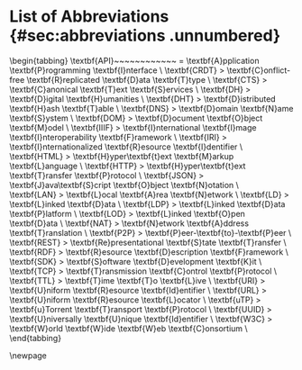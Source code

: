 # List of Abbreviations {#sec:abbreviations .unnumbered}

\begin{tabbing}
\textbf{API}~~~~~~~~~~~~ \= \textbf{A}pplication \textbf{P}rogramming \textbf{I}nterface \\
\textbf{CRDT}   \> \textbf{C}onflict-free \textbf{R}replicated \textbf{D}ata \textbf{T}type \\
\textbf{CTS}    \> \textbf{C}anonical \textbf{T}ext \textbf{S}ervices \\
\textbf{DH}     \> \textbf{D}igital \textbf{H}umanities \\
\textbf{DHT}    \> \textbf{D}istributed \textbf{H}ash \textbf{T}able \\
\textbf{DNS}    \> \textbf{D}omain \textbf{N}ame \textbf{S}ystem \\
\textbf{DOM}    \> \textbf{D}ocument \textbf{O}bject \textbf{M}odel \\
\textbf{IIIF}   \> \textbf{I}nternational \textbf{I}mage \textbf{I}nteroperability \textbf{F}ramework \\
\textbf{IRI}    \> \textbf{I}nternationalized \textbf{R}esource \textbf{I}dentifier \\
\textbf{HTML}   \> \textbf{H}yper\textbf{t}ext \textbf{M}arkup \textbf{L}anguage \\
\textbf{HTTP}   \> \textbf{H}yper\textbf{t}ext \textbf{T}ransfer \textbf{P}rotocol \\
\textbf{JSON}   \> \textbf{J}ava\textbf{S}cript \textbf{O}bject \textbf{N}otation \\  
\textbf{LAN}    \> \textbf{L}ocal \textbf{A}rea \textbf{N}etwork \\
\textbf{LD}     \> \textbf{L}inked \textbf{D}ata \\
\textbf{LDP}    \> \textbf{L}inked \textbf{D}ata \textbf{P}latform \\
\textbf{LOD}    \> \textbf{L}inked \textbf{O}pen \textbf{D}ata \\
\textbf{NAT}    \> \textbf{N}etwork \textbf{A}ddress \textbf{T}ranslation \\
\textbf{P2P}    \> \textbf{P}eer-\textbf{to}-\textbf{P}eer \\
\textbf{REST}   \> \textbf{Re}presentational \textbf{S}tate \textbf{T}ransfer \\
\textbf{RDF}    \> \textbf{R}esource \textbf{D}escription \textbf{F}ramework \\
\textbf{SDK}    \> \textbf{S}oftware \textbf{D}evelopment \textbf{K}it \\
\textbf{TCP}    \> \textbf{T}ransmission \textbf{C}ontrol \textbf{P}rotocol \\
\textbf{TTL}    \> \textbf{T}ime \textbf{T}o \textbf{L}ive \\
\textbf{URI}    \> \textbf{U}niform \textbf{R}esource \textbf{Id}entifier \\
\textbf{URL}    \> \textbf{U}niform \textbf{R}esource \textbf{L}ocator \\
\textbf{uTP}    \> \textbf{u}Torrent \textbf{T}ransport \textbf{P}rotocol \\
\textbf{UUID}   \> \textbf{U}niversally \textbf{U}nique \textbf{Id}entifier \\
\textbf{W3C}    \> \textbf{W}orld \textbf{W}ide \textbf{W}eb \textbf{C}onsortium \\
\end{tabbing}

\newpage
